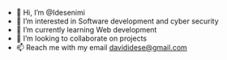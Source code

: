 - 👋 Hi, I’m @Idesenimi
- 👀 I’m interested in Software development and cyber security 
- 🌱 I’m currently learning Web development 
- 💞️ I’m looking to collaborate on projects 
- 📫 Reach me with my email davididese@gmail.com 

<!---
Idesenimi/Idesenimi is a ✨ special ✨ repository because its `README.md` (this file) appears on your GitHub profile.
You can click the Preview link to take a look at your changes.
--->
